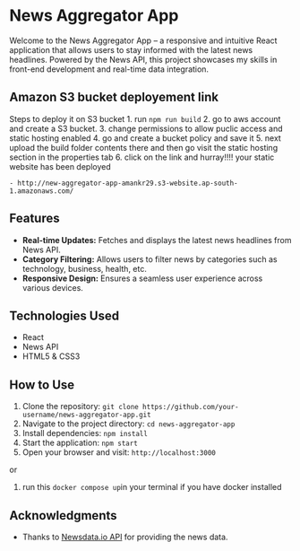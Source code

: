 # News Aggregator App

Welcome to the News Aggregator App – a responsive and intuitive React application that allows users to stay informed with the latest news headlines. Powered by the News API, this project showcases my skills in front-end development and real-time data integration.
## Amazon S3 bucket deployement link 
Steps to deploy it on S3 bucket
    1. run `npm run build`
    2. go to aws account and create a S3 bucket.
    3. change permissions to allow puclic access and static hosting enabled
    4. go and create a bucket policy and save it
    5. next upload the build folder contents there and then go visit the static hosting section in the properties tab
    6. click on the link and hurray!!!! your static website has been deployed
    
    - http://new-aggregator-app-amankr29.s3-website.ap-south-1.amazonaws.com/
## Features

- **Real-time Updates:** Fetches and displays the latest news headlines from News API.
- **Category Filtering:** Allows users to filter news by categories such as technology, business, health, etc.
- **Responsive Design:** Ensures a seamless user experience across various devices.

## Technologies Used

- React
- News API
- HTML5 & CSS3

## How to Use

1. Clone the repository: `git clone https://github.com/your-username/news-aggregator-app.git`
2. Navigate to the project directory: `cd news-aggregator-app`
3. Install dependencies: `npm install`
4. Start the application: `npm start`
5. Open your browser and visit: `http://localhost:3000`

or 
1. run this `docker compose up`in your terminal if you have docker installed

## Acknowledgments

- Thanks to [Newsdata.io API](https://newsdata.io/) for providing the news data.

